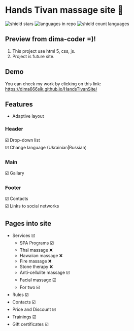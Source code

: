 # Hands Tivan massage site 🙌
![shield stars](https://img.shields.io/github/stars/dima666Sik/HandsTivanSite?color=yellow&label=Stars&style=plastic)
![languages in repo](https://img.shields.io/github/languages/top/dima666Sik/HandsTivanSite?style=flat-square)
![shield count languages](https://img.shields.io/github/languages/count/dima666Sik/HandsTivanSite?style=social)

## Preview from dima-coder =)!
1. This project use html 5, css, js.
2. Project is future site.

## Demo
You can check my work by clicking on this link: https://dima666sik.github.io/HandsTivanSite/

## Features
- Adaptive layout

### Header
☑️ Drop-down list
<br>☑️ Change language (Ukrainian|Russian)

### Main
☑️ Gallary

### Footer
☑️ Contacts
<br>☑️ Links to social networks

## Pages into site
- Services ☑️ 
  - SPA Programs ☑️ 
  - Thai massage ❌
  - Hawaiian massage ❌
  - Fire massage ❌
  - Stone therapy ❌
  - Anti-cellulite massage ☑️ 
  - Facial massage ☑️ 
  - For two ☑️ 
- Rules ☑️ 
- Contacts ☑️ 
- Price and Discount ☑️ 
- Trainings ☑️ 
- Gift certificates ☑️ 